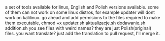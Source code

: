 a set of tools available for linux, English and Polish versions available.
some of them can not work on some linux distros, for example updater will dont work on kalilinux.
go ahead and add permisions to the files required to make them executable, chmod +x updater.sh aktualizacje.sh dodawanie.sh addition.sh
you see files with weird names? they are just Polish(original) files.
you want translate?
just add the translation to pull request, I'll merge it.   
